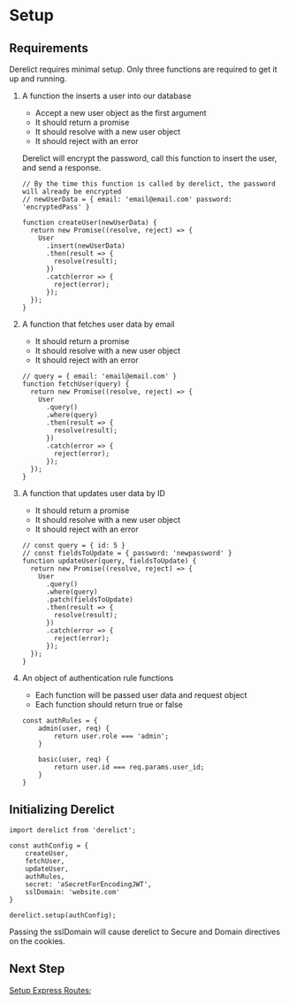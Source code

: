 # Setup

## Requirements

Derelict requires minimal setup. Only three functions are required to get it up and running.

1. A function the inserts a user into our database
    - Accept a new user object as the first argument
    - It should return a promise
    - It should resolve with a new user object
    - It should reject with an error

    Derelict will encrypt the password, call this function to insert the user, and send a response.

    ```
    // By the time this function is called by derelict, the password will already be encrypted
    // newUserData = { email: 'email@email.com' password: 'encryptedPass' }

    function createUser(newUserData) {
      return new Promise((resolve, reject) => {
        User
          .insert(newUserData)
          .then(result => {
            resolve(result);
          })
          .catch(error => {
            reject(error);
          });
      });
    }

    ```


1. A function that fetches user data by email
    - It should return a promise
    - It should resolve with a new user object
    - It should reject with an error

    ```
    // query = { email: 'email@email.com' }
    function fetchUser(query) {
      return new Promise((resolve, reject) => {
        User
          .query()
          .where(query)
          .then(result => {
            resolve(result);
          })
          .catch(error => {
            reject(error);
          });
      });
    }
    ```

1. A function that updates user data by ID
    - It should return a promise
    - It should resolve with a new user object
    - It should reject with an error

    ```
    // const query = { id: 5 }
    // const fieldsToUpdate = { password: 'newpassword' }
    function updateUser(query, fieldsToUpdate) {
      return new Promise((resolve, reject) => {
        User
          .query()
          .where(query)
          .patch(fieldsToUpdate)
          .then(result => {
            resolve(result);
          })
          .catch(error => {
            reject(error);
          });
      });
    }
    ```

1. An object of authentication rule functions
    - Each function will be passed user data and request object
    - Each function should return true or false

    ```
    const authRules = {
        admin(user, req) {
            return user.role === 'admin';
        }

        basic(user, req) {
            return user.id === req.params.user_id;
        }
    }

    ```

## Initializing Derelict

```
import derelict from 'derelict';

const authConfig = {
    createUser,
    fetchUser,
    updateUser,
    authRules,
    secret: 'aSecretForEncodingJWT',
    sslDomain: 'website.com'
}

derelict.setup(authConfig);
```

Passing the sslDomain will cause derelict to Secure and Domain directives on the cookies.

## Next Step

[Setup Express Routes](./express_routes.md);
